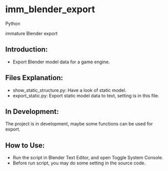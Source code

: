 imm_blender_export
==================

Python

immature Blender export

Introduction:
-------------
* Export Blender model data for a game engine.

Files Explanation:
------------------
* show_static_structure.py: Have a look of static model.
* export_static.py: Export static model data to text, setting is in this file.

In Development:
---------------
The project is in development, maybe some functions can be used for export.

How to Use:
-----------
* Run the script in Blender Text Editor, and open Toggle System Console.
* Before run script, you may do some setting in the source code.